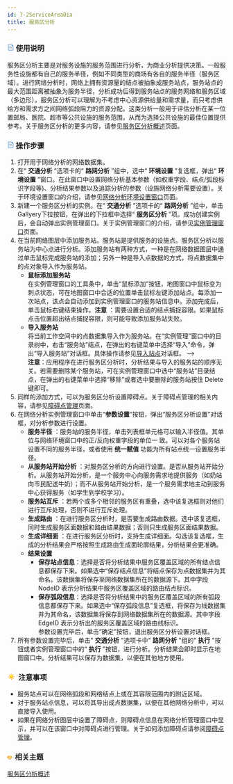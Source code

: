 ```yaml
---
id: 7-2ServiceAreaDia
title: 服务区分析
---
```

### ![](../img/read.gif) 使用说明

服务区分析主要是对服务设施的服务范围进行分析，为商业分析提供决策。一般服务性设施都有自己的服务半径，例如不同类型的商场有各自的服务半径（服务区域）。进行网络分析时，网络上拥有资源量的结点被抽象成服务站点，服务站点的最大范围距离被抽象为服务半径，分析成功后得到服务站点的服务网络和服务区域（多边形）。服务区分析可以理解为不考虑中心资源供给量和需求量，而只考虑供给方和需求方之间网络弧段阻力的资源分配。这类分析一般用于评估分析在某一位置邮局、医院、超市等公共设施的服务范围，从而为选择公共设施的最佳位置提供参考。关于服务区分析的更多内容，请参见[服务区分析概述](7-1ServiceArea.html)页面。

### ![](../img/read.gif) 操作步骤

1. 打开用于网络分析的网络数据集。
2. 在“ **交通分析** ”选项卡的“ **路网分析** ”组中，选中“ **环境设置** ”复选框，弹出“ **环境设置** ”窗口。在此窗口中设置网络分析基本参数（如权重字段、结点/弧段标识字段等)、分析结果参数以及追踪分析的参数（设施网络分析需要设置）。关于环境设置窗口的介绍，请参见[网络分析环境设置窗口](NetAnalystEnvironmentWIN.html)页面。
3. 新建一个服务区分析的实例。在“ **交通分析** ”选项卡的“ **路网分析** ”组中，单击Gallyery下拉按钮，在弹出的下拉框中选择“ **服务区分析** ”项。成功创建实例后，会自动弹出实例管理窗口。关于实例管理窗口的介绍，请参见[实例管理窗口](InstanceWIN.html)页面。
4. 在当前网络图层中添加服务站。服务站是提供服务的设施点。服务区分析以服务站为中心点进行分析。添加服务站有两种方式，一种是在网络数据图层中通过单击鼠标完成服务站的添加；另外一种是导入点数据的方式，将点数据集中的点对象导入作为服务站。 
    * **鼠标添加服务站**   
在实例管理窗口的工具条中，单击“鼠标添加”按钮，地图窗口中鼠标变为刺点状态，可在地图窗口中合适的位置单击鼠标左键添加站点。每添加一次站点，该点会自动添加到实例管理窗口的服务站信息中。添加完成后，单击鼠标右键结束操作。**注意** ：需要设置合适的结点捕捉容限。如果鼠标点击位置超出结点捕捉容限，则可能导致添加服务站失败。  
    * **导入服务站**  
将当前工作空间中的点数据集导入作为服务站。在“实例管理”窗口中的目录树中，右击“服务站”结点，在弹出的右键菜单中选择“导入”命令，弹出“导入服务站”对话框。具体操作请参见[导入站点](ImportLocations.html)对话框。 -->  
**注意**：应用程序在进行服务区分析时，分析结果与导入的服务站的顺序无关。若需要删除某个服务站，可在实例管理窗口中选中“服务站”目录结点，在弹出的右键菜单中选择“移除”或者选中要删除的服务站按住
Delete 键即可。  
5. 同样的添加方式，可以为服务区分析设置障碍点。关于障碍点管理的相关内容，请参见[障碍点管理](BarrierManagement.html)页面。  
6. 在网络分析实例管理窗口中单击“**参数设置**”按钮，弹出“服务区分析设置”对话框，对分析参数进行设置。
    * **服务半径** ：服务站的服务半径，单击列表框单元格可以输入半径值。其单位与网络环境窗口中的正/反向权重字段的单位一 致。可以对各个服务站设置不同的服务半径，或者使用 **统一赋值** 功能为所有站点统一设置服务半径。
    * **从服务站开始分析** ：对服务区分析的方向进行设置。是否从服务站开始分析。从服务站开始分析，是一个服务中心向服务需求地提供服务（如奶站向市民配送牛奶）；而不从服务站开始分析，是一个服务需求地主动到服务中心获得服务（如学生到学校学习）。
    * **服务站互斥** ：若两个或多个相邻的服务区有重叠，选中该复选框则对他们进行互斥处理，否则不进行互斥处理。
    * **生成路由** ：在进行服务区分析时，是否要生成路由数据。选中该复选框，同时生成服务区面数据和路由结果数据；否则只生成服务区面结果数据。
    * **生成详细面** ：在进行服务区分析时，支持生成详细面。勾选该复选框，生成的分析结果会严格按照生成路由生成面轮廓结果，分析结果会更准确。
    * **结果设置**
      - **保存站点信息**：选择是否将分析结果中服务区覆盖区域的所有结点信息都保存下来。如果选中“保存结点信息”将结点保存为点数据集并为其命名。该数据集将保存至网络数据集所在的数据源下。其中字段 NodeID 表示分析结果中服务区覆盖区域的路由结点标识。
      - **保存弧段信息**：选择是否将分析结果中的服务区覆盖区域的所有弧段信息都保存下来。如果选中“保存弧段信息”复选框，将保存为线数据集并为其命名，该数据集将保存到网络数据集所在的数据源。其中字段 EdgeID 表示分析出的服务区覆盖区域的路由线标识。  
参数设置完毕后，单击“确定”按钮，退出服务区分析设置对话框。
7. 所有参数设置完毕后，单击" **交通分析** "选项卡中" **路网分析** "组的" **执行** "按钮或者实例管理窗口中的“ **执行** ”按钮，进行分析。分析结果会即时显示在地图窗口中。分析结果可以保存为数据集，以便在其他地方使用。

### ![](../img/note.png) 注意事项

  * 服务站点可以在网络弧段和网络结点上或在其容限范围内的附近区域。
  * 对于服务站点信息，可以将其导出成点数据集，以便在其他网络分析中，可以直接导入使用。
  * 如果在网络分析图层中设置了障碍点，则障碍点信息在网络分析管理窗口中显示，并可以在该窗口中对障碍点进行管理。关于如何添加障碍点请参阅[障碍点管理](BarrierManagement.html)。

### ![](../img/seealso.png) 相关主题

<!-- ![](../img/smalltitle.png) -->
[服务区分析概述](7-1ServiceArea.html)
